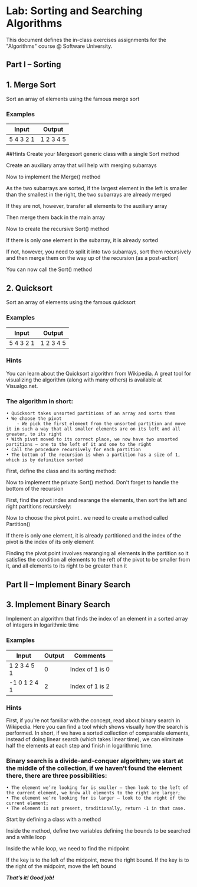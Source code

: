 # Lab: Sorting and Searching Algorithms
This document defines the in-class exercises assignments for the "Algorithms" course @ Software University. 
## Part I – Sorting
##    1. Merge Sort
Sort an array of elements using the famous merge sort
### Examples
Input  | Output
-------| ------
5 4 3 2 1  | 1 2 3 4 5

##Hints
Create your Mergesort generic class with a single Sort method

Create an auxiliary array that will help with merging subarrays

Now to implement the Merge() method

As the two subarrays are sorted, if the largest element in the left is smaller than the smallest in the right, the two subarrays are already merged

If they are not, however, transfer all elements to the auxiliary array

Then merge them back in the main array

Now to create the recursive Sort() method

If there is only one element in the subarray, it is already sorted

If not, however, you need to split it into two subarrays, sort them recursively and then merge them on the way up of the recursion (as a post-action)

You can now call the Sort() method 

##    2. Quicksort
Sort an array of elements using the famous quicksort
### Examples
Input | Output
------| -----
5 4 3 2 1  | 1 2 3 4 5
### Hints
You can learn about the Quicksort algorithm from Wikipedia.
A great tool for visualizing the algorithm (along with many others) is available at Visualgo.net.
### The algorithm in short:
    • Quicksort takes unsorted partitions of an array and sorts them
    • We choose the pivot
        ◦ We pick the first element from the unsorted partition and move it in such a way that all smaller elements are on its left and all greater, to its right
    • With pivot moved to its correct place, we now have two unsorted partitions – one to the left of it and one to the right
    • Call the procedure recursively for each partition
    • The bottom of the recursion is when a partition has a size of 1, which is by definition sorted
First, define the class and its sorting method:

Now to implement the private Sort() method. Don't forget to handle the bottom of the recursion

First, find the pivot index and rearange the elements, then sort the left and right partitions recursively:

Now to choose the pivot point.. we need to create a method called Partition() 

If there is only one element, it is already partitioned and the index of the pivot is the index of its only element

Finding the pivot point involves rearanging all elements in the partition so it satisfies the condition all elements to the reft of the pivot to be smaller from it, and all elements to its right to be greater than it

## Part II – Implement Binary Search
##    3. Implement Binary Search
Implement an algorithm that finds the index of an element in a sorted array of integers in logarithmic time
### Examples
Input | Output |Comments
------| -------| -------
1 2 3 4 5<br>1 | 0  | Index of 1 is 0
-1 0 1 2 4<br>1  | 2  | Index of 1 is 2
### Hints
First, if you’re not familiar with the concept, read about binary search in Wikipedia.
Here you can find a tool which shows visually how the search is performed.
In short, if we have a sorted collection of comparable elements, instead of doing linear search (which takes linear time), we can eliminate half the elements at each step and finish in logarithmic time. 
### Binary search is a divide-and-conquer algorithm; we start at the middle of the collection, if we haven’t found the element there, there are three possibilities: 
    • The element we’re looking for is smaller – then look to the left of the current element, we know all elements to the right are larger; 
    • The element we’re looking for is larger – look to the right of the current element; 
    • The element is not present, traditionally, return -1 in that case.
Start by defining a class with a method

Inside the method, define two variables defining the bounds to be searched and a while loop

Inside the while loop, we need to find the midpoint

If the key is to the left of the midpoint, move the right bound. If the key is to the right of the midpoint, move the left bound

***That’s it! Good job!***